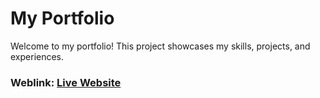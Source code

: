 # My Portfolio
Welcome to my portfolio! This project showcases my skills, projects, and experiences.

### Weblink: [Live Website]()
